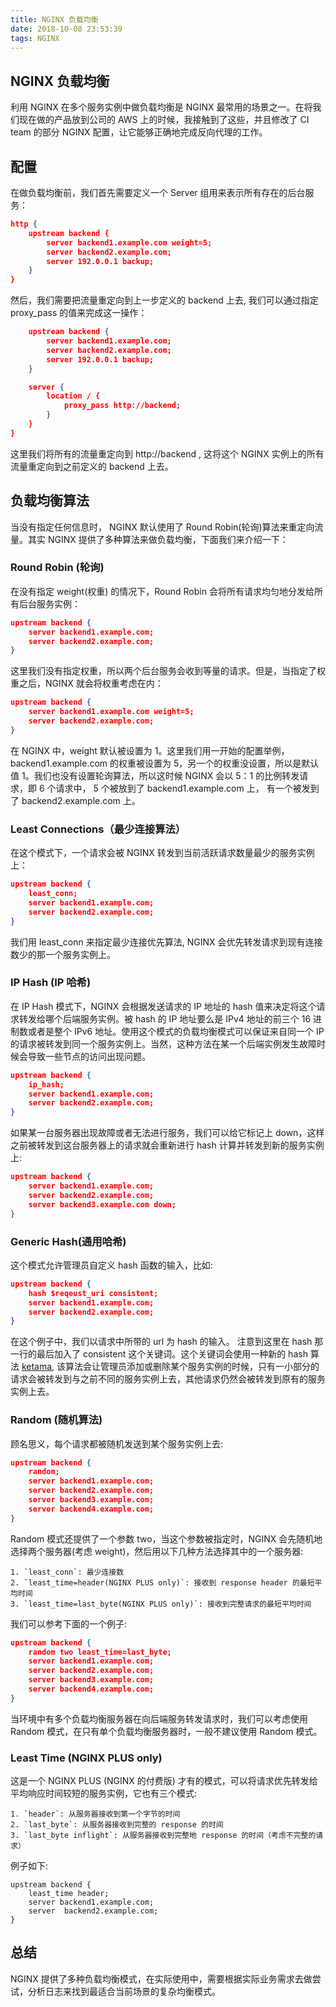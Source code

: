 ```yaml
---
title: NGINX 负载均衡
date: 2018-10-08 23:53:39
tags: NGINX
---
```

## NGINX 负载均衡
利用 NGINX 在多个服务实例中做负载均衡是 NGINX 最常用的场景之一。在将我们现在做的产品放到公司的 AWS 上的时候，我接触到了这些，并且修改了 CI team 的部分 NGINX 配置，让它能够正确地完成反向代理的工作。

## 配置
在做负载均衡前，我们首先需要定义一个 Server 组用来表示所有存在的后台服务：
```json
http {
    upstream backend {
        server backend1.example.com weight=5;
        server backend2.example.com;
        server 192.0.0.1 backup;
    }
}
```

然后，我们需要把流量重定向到上一步定义的 backend 上去, 我们可以通过指定 proxy_pass 的值来完成这一操作：
```json
    upstream backend {
        server backend1.example.com;
        server backend2.example.com;
        server 192.0.0.1 backup;
    }

    server {
        location / {
            proxy_pass http://backend;
        }
    }
}
```
这里我们将所有的流量重定向到 http://backend , 这将这个 NGINX 实例上的所有流量重定向到之前定义的 backend 上去。

## 负载均衡算法
当没有指定任何信息时， NGINX 默认使用了 Round Robin(轮询)算法来重定向流量。其实 NGINX 提供了多种算法来做负载均衡，下面我们来介绍一下：

### Round Robin (轮询)
在没有指定 weight(权重) 的情况下，Round Robin 会将所有请求均匀地分发给所有后台服务实例：
```json
upstream backend {
    server backend1.example.com;
    server backend2.example.com;
}
```
这里我们没有指定权重，所以两个后台服务会收到等量的请求。但是，当指定了权重之后，NGINX 就会将权重考虑在内：
```json
upstream backend {
    server backend1.example.com weight=5;
    server backend2.example.com;
}
```
在 NGINX 中，weight 默认被设置为 1。这里我们用一开始的配置举例， backend1.example.com 的权重被设置为 5，另一个的权重没设置，所以是默认值 1。我们也没有设置轮询算法，所以这时候 NGINX 会以 5：1 的比例转发请求，即 6 个请求中， 5 个被放到了 backend1.example.com 上， 有一个被发到了 backend2.example.com 上。

### Least Connections（最少连接算法）
在这个模式下，一个请求会被 NGINX 转发到当前活跃请求数量最少的服务实例上：
```json
upstream backend {
    least_conn;
    server backend1.example.com;
    server backend2.example.com;
}
```
我们用 least_conn 来指定最少连接优先算法, NGINX 会优先转发请求到现有连接数少的那一个服务实例上。

### IP Hash (IP 哈希)
在 IP Hash 模式下，NGINX 会根据发送请求的 IP 地址的 hash 值来决定将这个请求转发给哪个后端服务实例。被 hash 的 IP 地址要么是 IPv4 地址的前三个 16 进制数或者是整个 IPv6 地址。使用这个模式的负载均衡模式可以保证来自同一个 IP 的请求被转发到同一个服务实例上。当然，这种方法在某一个后端实例发生故障时候会导致一些节点的访问出现问题。
```json
upstream backend {
    ip_hash;
    server backend1.example.com;
    server backend2.example.com;
}
```
如果某一台服务器出现故障或者无法进行服务，我们可以给它标记上 down，这样之前被转发到这台服务器上的请求就会重新进行 hash 计算并转发到新的服务实例上:
```json
upstream backend {
    server backend1.example.com;
    server backend2.example.com;
    server backend3.example.com down;
}
```

### Generic Hash(通用哈希)
这个模式允许管理员自定义 hash 函数的输入，比如:
```json
upstream backend {
    hash $reqeust_uri consistent;
    server backend1.example.com;
    server backend2.example.com;
}
```
在这个例子中，我们以请求中所带的 url 为 hash 的输入。
注意到这里在 hash 那一行的最后加入了 consistent 这个关键词。这个关键词会使用一种新的 hash 算法 [ketama](https://www.last.fm/user/RJ/journal/2007/04/10/rz_libketama_-_a_consistent_hashing_algo_for_memcache_clients), 该算法会让管理员添加或删除某个服务实例的时候，只有一小部分的请求会被转发到与之前不同的服务实例上去，其他请求仍然会被转发到原有的服务实例上去。

### Random (随机算法)
顾名思义，每个请求都被随机发送到某个服务实例上去:
```json
upstream backend {
    random;
    server backend1.example.com;
    server backend2.example.com;
    server backend3.example.com;
    server backend4.example.com;
}
```
Random 模式还提供了一个参数 two，当这个参数被指定时，NGINX 会先随机地选择两个服务器(考虑 weight)，然后用以下几种方法选择其中的一个服务器:

    1. `least_conn`: 最少连接数
    2. `least_time=header(NGINX PLUS only)`: 接收到 response header 的最短平均时间
    3. `least_time=last_byte(NGINX PLUS only)`: 接收到完整请求的最短平均时间
我们可以参考下面的一个例子:
```json
upstream backend {
    random two least_time=last_byte;
    server backend1.example.com;
    server backend2.example.com;
    server backend3.example.com;
    server backend4.example.com;
}
```
当环境中有多个负载均衡服务器在向后端服务转发请求时，我们可以考虑使用 Random 模式，在只有单个负载均衡服务器时，一般不建议使用 Random 模式。

### Least Time (NGINX PLUS only)
这是一个 NGINX PLUS (NGINX 的付费版) 才有的模式，可以将请求优先转发给平均响应时间较短的服务实例，它也有三个模式:

    1. `header`: 从服务器接收到第一个字节的时间
    2. `last_byte`: 从服务器接收到完整的 response 的时间
    3. `last_byte inflight`: 从服务器接收到完整地 response 的时间（考虑不完整的请求）
例子如下:
```josn
upstream backend {
    least_time header;
    server backend1.example.com;
    server  backend2.example.com;
}
```

## 总结
NGINX 提供了多种负载均衡模式，在实际使用中，需要根据实际业务需求去做尝试，分析日志来找到最适合当前场景的复杂均衡模式。
